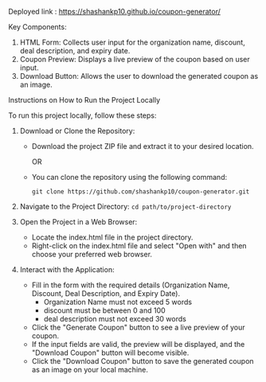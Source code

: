 Deployed link : https://shashankp10.github.io/coupon-generator/

Key Components:
  1. HTML Form: Collects user input for the organization name, discount, deal description, and expiry date.
  2. Coupon Preview: Displays a live preview of the coupon based on user input.
  3. Download Button: Allows the user to download the generated coupon as an image.

Instructions on How to Run the Project Locally

To run this project locally, follow these steps:

1. Download or Clone the Repository:

    - Download the project ZIP file and extract it to your desired location.

        OR
    - You can clone the repository using the following command:

       `git clone https://github.com/shashankp10/coupon-generator.git`
2. Navigate to the Project Directory: `cd path/to/project-directory`

3. Open the Project in a Web Browser:

    - Locate the index.html file in the project directory.
    - Right-click on the index.html file and select "Open with" and then choose your preferred web browser.

4. Interact with the Application:

    - Fill in the form with the required details (Organization Name, Discount, Deal Description, and Expiry Date).
        - Organization Name must not exceed 5 words
        - discount must be between 0 and 100
        - deal description must not exceed 30 words
    - Click the "Generate Coupon" button to see a live preview of your coupon.
    - If the input fields are valid, the preview will be displayed, and the "Download Coupon" button will become visible.
    - Click the "Download Coupon" button to save the generated coupon as an image on your local machine.
